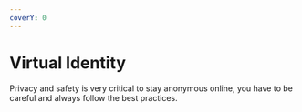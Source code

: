 ```yaml
---
coverY: 0
---
```


# Virtual Identity

Privacy and safety is very critical to stay anonymous online, you have to be careful and always follow the best practices.
